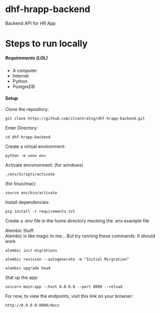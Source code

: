 # dhf-hrapp-backend
Backend API for HR App

# Steps to run locally

##### Requirements (LOL)
- A computer
- Internet
- Python
- PostgreDB

#### Setup
Clone the repository:
```
git clone https://github.com/itcentralng/dhf-hrapp-backend.git
```

Enter Directory:
```
cd dhf-hrapp-backend
```

Create a virtual environment:
```
python -m venv env
```

Activate envvironment:
(for windows)
```
./env/Scripts/activate
```

(for linux/mac)
```
source env/bin/activate
```

Install dependencies:
```
pip install -r requirements.txt
```

Create a .env file in the home directory mocking the .env.example file

Alembic Stuff:  
Alembic is like magic to me... But try running these commands. It should work

```
alembic init migrations
```
```
alembic revision --autogenerate -m "Initial Mirgration"
```
```
alembic upgrade head
```

Stat up the app:
```
uvicorn main:app --host 0.0.0.0 --port 8000 --reload
```

For now, to view the endpoints, visit this link on your browser:

```
http://0.0.0.0:8000/docs
```
